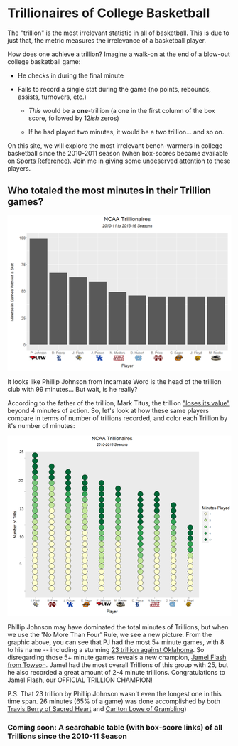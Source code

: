 # Trillionaires of College Basketball

The "trillion" is the most irrelevant statistic in all of basketball. This is due to just that, the metric measures the irrelevance of a basketball player.

How does one achieve a trillion? Imagine a walk-on at the end of a blow-out college basketball game:

- He checks in during the final minute

- Fails to record a single stat during the game (no points, rebounds, assists, turnovers, etc.)

  - *This* would be a **one**-trillion (a one in the first column of the box score, followed by 12*ish* zeros) 
  
  - If he had played two minutes, it would be a two trillion... and so on.

On this site, we will explore the most irrelevant bench-warmers in college basketball since the 2010-2011 season (when box-scores became available on [Sports Reference](http://www.sports-reference.com/cbb/boxscores/)).  Join me in giving some undeserved attention to these players. 

## Who totaled the most minutes in their Trillion games?

   ![Minutes](TopTrillPlayerMinutes.PNG)

It looks like Phillip Johnson from Incarnate Word is the head of the trillion club with 99 minutes... But wait, is he really?

According to the father of the trillion, Mark Titus, the trillion ["loses its value"](http://clubtrillion.blogspot.com/2009/12/abhor-more-than-four.html?m=0) beyond 4 minutes of action.  So, let's look at how these same players compare in terms of number of trillions recorded, and color each Trillion by it's number of minutes:

  ![Individualized and Minute Color](IndividualTrillsColorByMinutes.PNG)


Phillip Johnson may have dominated the total minutes of Trillions, but when we use the 'No More Than Four' Rule, we see a new picture.   From the graphic above, you can see that PJ had the most 5+ minute games, with 8 to his name -- including a stunning [23 trillion against Oklahoma](http://www.sports-reference.com/cbb/boxscores/2015-11-24-oklahoma.html).  So disregarding those 5+ minute games reveals a new champion, [Jamel Flash from Towson](http://www.towsontigers.com/roster.aspx?rp_id=5946). Jamel had the most overall Trillions of this group with 25, but he also recorded a great amount of 2-4 minute trillions.  Congratulations to Jamel Flash, our OFFICIAL TRILLION CHAMPION!


P.S. That 23 trillion by Phillip Johnson wasn't even the longest one in this time span. 26 minutes (65% of a game) was done accomplished by both [Travis Berry of Sacred Heart](http://www.sports-reference.com/cbb/boxscores/2015-11-13-sacred-heart.html) and [Carlton Lowe of Grambling](http://www.sports-reference.com/cbb/boxscores/2016-01-02-grambling.html))
 

### Coming soon: A searchable table (with box-score links) of all Trillions since the 2010-11 Season
